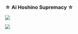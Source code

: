 ### ☆ Ai Hoshino Supremacy ☆
![](https://media.tenor.com/Qixy6rxsxxUAAAAC/hoshino-ai-oshi-no-ko.gif)

![](https://media.tenor.com/a1DuZ5OD_JoAAAAC/%E6%8E%A8%E3%81%97%E3%81%AE%E5%AD%90-oshi-no-ko.gif)
